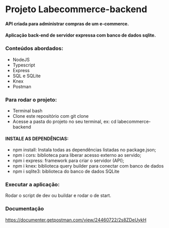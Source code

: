 
# Projeto Labecommerce-backend

#### API criada para administrar compras de um e-commerce. <br>

#### Aplicação back-end de servidor expressa com banco de dados sqlite.

### Conteúdos abordados:

* NodeJS
* Typescript
* Express
* SQL e SQLite
* Knex
* Postman

### Para rodar o projeto: 

* Terminal bash
* Clone este repositório com git clone
* Acesse a pasta do projeto no seu terminal, ex: cd labecommerce-backend

#### INSTALE AS DEPENDÊNCIAS:
* npm install: Instala todas as dependências listadas no package.json;
* npm i cors: biblioteca para liberar acesso externo ao servido;
* npm i express: framework para criar o servidor (API);
* npm i knex: biblioteca query builder para conectar com banco de dados
* npm i sqlite3: biblioteca do banco de dados SQLite

### Executar a aplicação:
Rodar o script de dev ou buildar e rodar o de start.

### Documentação
https://documenter.getpostman.com/view/24460722/2s8ZDeUykH
 

